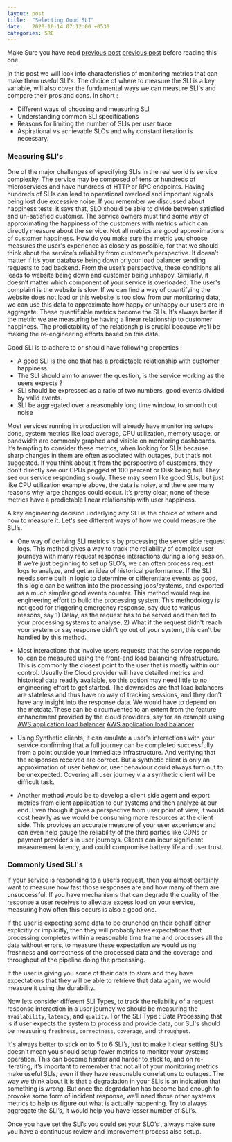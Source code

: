 ```yaml
---
layout: post
title:  "Selecting Good SLI"
date:   2020-10-14 07:12:00 +0530
categories: SRE
--- 
```


Make Sure you have read [previous post] [previous post] before reading this one

In this post we will look into characteristics of monitoring metrics that can make them useful SLI's. The choice of where 
to measure the SLI is a key variable, will also cover the fundamental ways we can measure SLI's and compare their pros and cons. In short :
* Different ways of choosing and measuring SLI
* Understanding common SLI specifications
* Reasons for limiting the number of SLIs per user trace
* Aspirational vs achievable SLOs and why constant iteration is necessary. 

### Measuring SLI's
One of the major challenges of specifying SLIs in the real world is service complexity. The service may be composed of 
tens or hundreds of microservices and have hundreds of HTTP or RPC endpoints. Having hundreds of SLIs can lead to operational 
overload and important signals being lost due excessive noise. If you remember we discussed about happiness tests, it says that, 
SLO should be able to divide between satisfied and un-satisfied customer. The service owners must find some way of approximating
the happiness of the customers with metrics which can directly measure about the service. Not all metrics are good approximations 
of customer happiness. How do you make sure the metric you choose measures the user's experience as closely as possible, for that 
we should think about the service’s reliability from customer's perspective. It doesn’t matter if it’s your database being 
down or your load balancer sending requests to bad backend. From the user’s perspective, these conditions all leads to 
website being down and customer being unhappy. Similarly, it doesn’t matter which component of your service is overloaded. 
The user's complaint is the website is slow. If we can find a way of quantifying the website does not load or this website is too slow 
from our monitoring data, we can use this data to approximate how happy or unhappy our users are in aggregate. These quantifiable 
metrics become the SLIs. It’s always better if the metric we are measuring be having a linear relationship to customer happiness. 
The predictability of the relationship is crucial because we’ll be making the re-engineering efforts based on this data. 

Good SLI is to adhere to or should have following properties : 

* A good SLI is the one that has a predictable relationship with customer happiness
* The SLI should aim to answer the question, is the service working as the users expects ?
* SLI should be expressed as a ratio of two numbers, good events divided by valid events.
* SLI be aggregated over a reasonably long time window, to smooth out noise

Most services running in production will already have monitoring setups done, system metrics like load average, CPU utilization, 
memory usage, or bandwidth are commonly graphed and visible on monitoring dashboards. It’s tempting to consider these metrics, 
when looking for SLIs because sharp changes in them are often associated with outages, but that’s not suggested. If you 
think about it from the perspective of customers, they don’t directly see our CPUs pegged at 100 percent or Disk being full. 
They see our service responding slowly. These may seem like good SLIs, but just like CPU utilization example above, the 
data is noisy, and there are many reasons why large changes could occur. It’s pretty clear, none of these metrics have a 
predictable linear relationship with user happiness.

A key engineering decision underlying any SLI is the choice of where and how to measure it. Let's see different ways of 
how we could measure the SLI’s.

* One way of deriving SLI metrics is by processing the server side request logs. This method gives a way to track the 
reliability of complex user journeys with many request response interactions during a long session. If we’re just beginning 
to set up SLO’s, we can often process request logs to analyze, and get an idea of historical performance. If the SLI needs 
some built in logic to determine or differentiate events as good, this logic can be written into the processing jobs/systems, 
and exported as a much simpler good events counter. This method would require engineering effort to build the processing system. 
This methodology is not good for triggering emergency response, say due to various reasons, say 1) Delay, as the request has to be 
served and then fed to your processing systems to analyse, 2) What if the request didn't reach your system or say response didn’t 
go out of your system, this can't be handled by this method.

* Most interactions that involve users requests that the service responds to, can be measured using the front-end load balancing infrastructure. 
This is commonly the closest point to the user that is mostly within our control. Usually the  Cloud provider will have 
detailed metrics and historical data readily available, so this option may need little to no engineering effort to get started. 
The downsides are that load balancers are stateless and thus have no way of tracking sessions, and they don’t have any 
insight into the response data. We would have to depend on the metdata.These can be circumvented to an extent from the 
feature enhancement provided by the cloud providers, say for an example using [AWS application load balancer] [AWS application load balancer]

* Using Synthetic clients, it can emulate a user's interactions with your service confirming that a full journey can be 
completed successfully from a point outside your immediate infrastructure. And verifying that the responses received 
are correct. But a synthetic client is only an approximation of user behavior, user behaviour could always turn out to be 
unexpected. Covering all user journey via a synthetic client will be difficult task.

* Another method would be to develop a client side agent and export metrics from client application to our systems and 
then analyze at our end. Even though it gives a perspective from user point of view, it would cost heavily as we would be
consuming more resources at the client side. This provides an accurate measure of your user experience and can even help 
gauge the reliability of the third parties like CDNs or payment provider's in user journeys. Clients can incur significant 
measurement latency, and could compromise battery life and user trust.


### Commonly Used SLI's
If your service is responding to a user’s request, then you almost certainly want to measure how fast those responses are 
and how many of them are unsuccessful. If you have mechanisms that can degrade the quality of the response a user receives
to alleviate excess load on your service, measuring how often this occurs is also a good one. 

If the user is expecting some data to be crunched on their behalf either explicitly or implicitly, then they will probably 
have expectations that processing completes within a reasonable time frame and processes all the data without errors, to 
measure these expectation we would using freshness and correctness of the processed data and the coverage and throughput of 
the pipeline doing the processing. 

If the user is giving you some of their data to store and they have expectations that they will be able to retrieve that
data again, we would measure it using the durability. 

Now lets consider different SLI Types, to track the reliability of a request response interaction in a user journey we 
should be measuring the `availability`, `latency`, and `quality`. For the SLI Type : Data Processing that is if user expects 
the system to process and provide data, our SLI's should be measuring  `freshness`, `correctness`, `coverage`, and `throughput`. 


It's always better to stick on to 5 to 6 SLI’s, just to make it clear setting SLI’s doesn't mean you should setup fewer 
metrics to monitor your systems operation. This can become harder and harder to stick to, and on re-iterating, it’s important 
to remember that not all of your monitoring metrics make useful SLIs, even if they have reasonable correlations to outages.
The way we think about it is that a degradation in your SLIs is an indication that something is wrong. But once the 
degradation has become bad enough to provoke some form of incident response, we’ll need those other systems metrics to 
help us figure out what is actually happening. Try to always aggregate the SLI’s, it would help you have lesser number of SLI’s.

Once you have set the SLI’s you could set your SLO’s , always make sure you have a continuous review and improvement process 
also setup.


[previous post]:/sre_blog/sre/2020/10/13/measuring-and-targeting-reliability.html 
[AWS application load balancer]:https://docs.aws.amazon.com/elasticloadbalancing/latest/application/introduction.html
